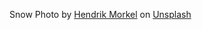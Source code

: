 Snow Photo by <a href="https://unsplash.com/@hendrikmorkel?utm_source=unsplash&utm_medium=referral&utm_content=creditCopyText">Hendrik Morkel</a> on <a href="https://unsplash.com/?utm_source=unsplash&utm_medium=referral&utm_content=creditCopyText">Unsplash</a>
